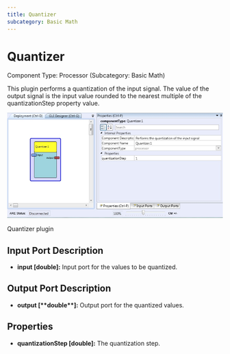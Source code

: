 ```yaml
---
title: Quantizer
subcategory: Basic Math
---
```


# Quantizer

Component Type: Processor (Subcategory: Basic Math)

This plugin performs a quantization of the input signal. The value of the output signal is the input value rounded to the nearest multiple of the quantizationStep property value.

![Screenshot: Quantizer plugin](./img/quantizer.jpg "Screenshot: Quantizer plugin")

Quantizer plugin

## Input Port Description

- **input \[double\]:** Input port for the values to be quantized.

## Output Port Description

- **output \[\*\***double\***\*\]:** Output port for the quantized values.

## Properties

- **quantizationStep \[double\]:** The quantization step.
